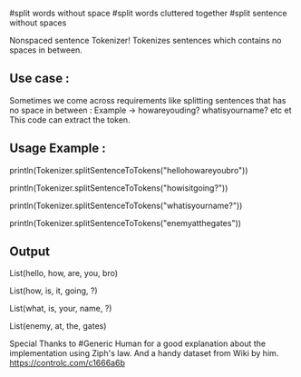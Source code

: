 #split words without space #split words cluttered together #split sentence without spaces

Nonspaced sentence Tokenizer! Tokenizes sentences which contains no spaces in between.

Use case :
----------
Sometimes we come across requirements like splitting sentences that has no space in between : Example -> howareyouding? whatisyourname? etc et
This code can extract the token.

Usage Example :
--------------

println(Tokenizer.splitSentenceToTokens("hellohowareyoubro"))

println(Tokenizer.splitSentenceToTokens("howisitgoing?"))

println(Tokenizer.splitSentenceToTokens("whatisyourname?"))

println(Tokenizer.splitSentenceToTokens("enemyatthegates"))

Output
------

List(hello, how, are, you, bro)

List(how, is, it, going, ?)

List(what, is, your, name, ?)

List(enemy, at, the, gates)


Special Thanks to #Generic Human for a good explanation about the implementation using Ziph's law. And a handy dataset from Wiki by him. https://controlc.com/c1666a6b
